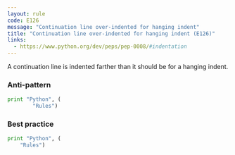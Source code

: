 ```yaml
---
layout: rule
code: E126
message: "Continuation line over-indented for hanging indent"
title: "Continuation line over-indented for hanging indent (E126)"
links:
  - https://www.python.org/dev/peps/pep-0008/#indentation
---
```


A continuation line is indented farther than it should be for a hanging indent.

### Anti-pattern

```python
print "Python", (
        "Rules")
```

### Best practice

```python
print "Python", (
    "Rules")
```
